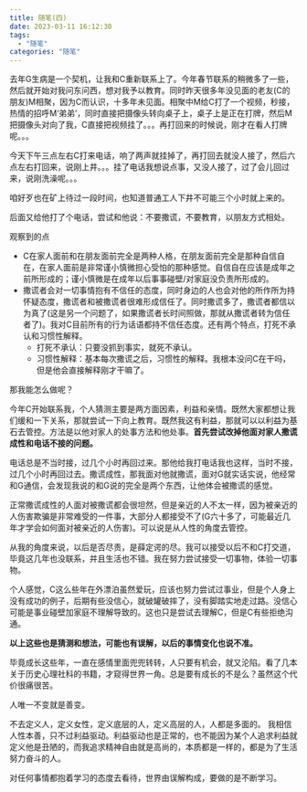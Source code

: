 ```yaml
---
title: 随笔(四)
date: 2023-03-11 16:12:30
tags:
  - "随笔"
categories: "随笔"
---
```


去年G生病是一个契机，让我和C重新联系上了。今年春节联系的稍微多了一些，然后就开始对我问东问西，想对我予以教育。同时昨天很多年没见面的老友(C的朋友)M相聚，因为C而认识，十多年未见面。相聚中M给C打了一个视频，秒接，热情的招呼M‘弟弟’，同时直接把摄像头转向桌子上，桌子上是正在打牌，然后M把摄像头对向了我，C直接把视频挂了。。。再打回来的时候说，刚才在看人打牌呢。。。

<!--more-->

今天下午三点左右C打来电话，响了两声就挂掉了，再打回去就没人接了，然后六点左右打回来，说刚上井。。。挂了电话我想说点事，又没人接了，过了会儿回过来，说刚洗澡呢。。。

咱好歹也在矿上待过一段时间，也知道普通工人下井不可能三个小时就上来的。

后面又给他打了个电话，尝试和他说：不要撒谎，不要教育，以朋友方式相处。

观察到的点

- C在家人面前和在朋友面前完全是两种人格，在朋友面前完全是那种自信自在，在家人面前是非常谨小慎微担心受怕的那种感觉。自信自在应该是成年之前所形成的；谨小慎微是在成年以后事事碰壁/对家庭没负责所形成的。
- 撒谎者会对一切事情抱有不信任的态度，同时身边的人也会对他的所作所为持怀疑态度，撒谎者和被撒谎者很难形成信任了。同时撒谎多了，撒谎者都信以为真了(这是另一个问题了，如果撒谎者长时间照做，那就从撒谎者转为信任者了)。我对C目前所有的行为话语都持不信任态度。还有两个特点，打死不承认和习惯性解释。
    - 打死不承认：只要没抓到事实，就死不承认。
    - 习惯性解释：基本每次撒谎之后，习惯性的解释。我根本没问C在干吗，但是他会直接解释刚才干嘛了。

那我能怎么做呢？

今年C开始联系我，个人猜测主要是两方面因素，利益和亲情。既然大家都想让我们缓和一下关系，那就尝试一下向上教育。既然我这有利益，那就可以以利益为基石去管控。方法是以他对家人的处事方法和他处事。**首先尝试改掉他面对家人撒谎成性和电话不接的问题。**

电话总是不当时接，过几个小时再回过来。那他给我打电话我也这样，当时不接，过几个小时再回过去。撒谎成性，那我面对他就撒谎，面对G就实话实说，他经常和G通信，会发现我说的和G说的完全是两个东西，让他体会被撒谎的感觉。

正常撒谎成性的人面对被撒谎都会很坦然，但是亲近的人不太一样，因为被亲近的人伤害欺骗是非常难受的一件事，大部分人都接受不了(G六十多了，可能最近几年才学会如何面对被亲近的人伤害)。可以说是从人性的角度去管控。

从我的角度来说，以后是否尽责，是薛定谔的尽。我可以接受以后不和C打交道，毕竟这几年也没联系，并且生活也不错。我在努力尝试接受一切事物，体验一切事物。

个人感觉，C这么些年在外漂泊虽然爱玩，应该也努力尝试过事业，但是个人身上没有成功的例子，后期有些没信心，就破罐破摔了，没有脚踏实地走过路。没信心可能是事业碰壁加家庭不理解导致的。这也只是尝试去理解C，但是C有些拒绝沟通。

**以上这些也是猜测和想法，可能也有误解，以后的事情变化也说不准。**

毕竟成长这些年，一直在感情里面兜兜转转，人只要有机会，就又沦陷。看了几本关于历史心理社科的书籍，才窥得世界一角。总是要有成长的不是么？虽然这个代价很痛很苦。

人唯一不变就是善变。

不去定义人，定义女性，定义底层的人，定义高层的人，人都是多面的。 我相信人性本善，只不过利益驱动。利益驱动也是正常的，也不能因为某个人追求利益就定义他是丑陋的，而我追求精神自由就是高尚的，本质都是一样的，都是为了生活努力奋斗的人。 

对任何事情都抱着学习的态度去看待，世界由误解构成，要做的是不断学习。